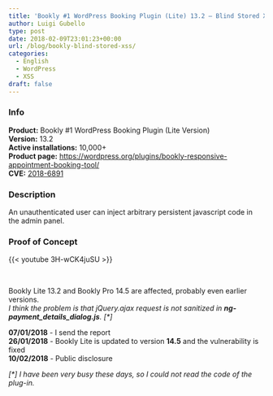 ```yaml
---
title: 'Bookly #1 WordPress Booking Plugin (Lite) 13.2 – Blind Stored XSS'
author: Luigi Gubello
type: post
date: 2018-02-09T23:01:23+00:00
url: /blog/bookly-blind-stored-xss/
categories:
  - English
  - WordPress
  - XSS
draft: false
---
```

### Info

**Product:** Bookly #1 WordPress Booking Plugin (Lite Version)  
**Version:** 13.2  
**Active installations:** 10,000+  
**Product page:** https://wordpress.org/plugins/bookly-responsive-appointment-booking-tool/   
**CVE:** [2018-6891](https://cve.mitre.org/cgi-bin/cvename.cgi?name=CVE-2018-6891)

### Description

An unauthenticated user can inject arbitrary persistent javascript code in the admin panel.

### Proof of Concept

{{< youtube 3H-wCK4juSU >}}

&nbsp;

Bookly Lite 13.2 and Bookly Pro 14.5 are affected, probably even earlier versions.  
_I think the problem is that jQuery.ajax request is not sanitized in **ng-payment_details_dialog.js**. [*]_

**07/01/2018** - I send the report  
**26/01/2018** - Bookly Lite is updated to version **14.5** and the vulnerability is fixed  
**10/02/2018** - Public disclosure

_[*] I have been very busy these days, so I could not read the code of the plug-in._
